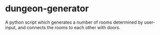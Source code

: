 # dungeon-generator
A python script which generates a number of rooms determined by user-input, and connects the rooms to each other with doors.
